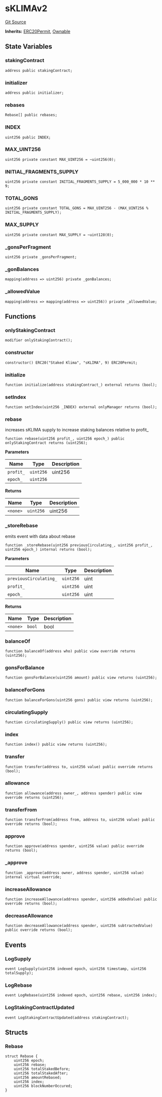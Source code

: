 # sKLIMAv2
[Git Source](https://github.com/KlimaDAO/klimadao-solidity/blob/29fd912e7e35bfd36ad9c6e57c2a312d3aed3640/src/protocol/tokens/regular/sKlimaToken_v2.sol)

**Inherits:**
[ERC20Permit](/src/protocol/tokens/regular/KlimaToken.sol/abstract.ERC20Permit.md), [Ownable](/src/protocol/staking/regular/KlimaStaking_v2.sol/contract.Ownable.md)


## State Variables
### stakingContract

```solidity
address public stakingContract;
```


### initializer

```solidity
address public initializer;
```


### rebases

```solidity
Rebase[] public rebases;
```


### INDEX

```solidity
uint256 public INDEX;
```


### MAX_UINT256

```solidity
uint256 private constant MAX_UINT256 = ~uint256(0);
```


### INITIAL_FRAGMENTS_SUPPLY

```solidity
uint256 private constant INITIAL_FRAGMENTS_SUPPLY = 5_000_000 * 10 ** 9;
```


### TOTAL_GONS

```solidity
uint256 private constant TOTAL_GONS = MAX_UINT256 - (MAX_UINT256 % INITIAL_FRAGMENTS_SUPPLY);
```


### MAX_SUPPLY

```solidity
uint256 private constant MAX_SUPPLY = ~uint128(0);
```


### _gonsPerFragment

```solidity
uint256 private _gonsPerFragment;
```


### _gonBalances

```solidity
mapping(address => uint256) private _gonBalances;
```


### _allowedValue

```solidity
mapping(address => mapping(address => uint256)) private _allowedValue;
```


## Functions
### onlyStakingContract


```solidity
modifier onlyStakingContract();
```

### constructor


```solidity
constructor() ERC20("Staked Klima", "sKLIMA", 9) ERC20Permit;
```

### initialize


```solidity
function initialize(address stakingContract_) external returns (bool);
```

### setIndex


```solidity
function setIndex(uint256 _INDEX) external onlyManager returns (bool);
```

### rebase

increases sKLIMA supply to increase staking balances relative to profit_


```solidity
function rebase(uint256 profit_, uint256 epoch_) public onlyStakingContract returns (uint256);
```
**Parameters**

|Name|Type|Description|
|----|----|-----------|
|`profit_`|`uint256`|uint256|
|`epoch_`|`uint256`||

**Returns**

|Name|Type|Description|
|----|----|-----------|
|`<none>`|`uint256`|uint256|


### _storeRebase

emits event with data about rebase


```solidity
function _storeRebase(uint256 previousCirculating_, uint256 profit_, uint256 epoch_) internal returns (bool);
```
**Parameters**

|Name|Type|Description|
|----|----|-----------|
|`previousCirculating_`|`uint256`|uint|
|`profit_`|`uint256`|uint|
|`epoch_`|`uint256`|uint|

**Returns**

|Name|Type|Description|
|----|----|-----------|
|`<none>`|`bool`|bool|


### balanceOf


```solidity
function balanceOf(address who) public view override returns (uint256);
```

### gonsForBalance


```solidity
function gonsForBalance(uint256 amount) public view returns (uint256);
```

### balanceForGons


```solidity
function balanceForGons(uint256 gons) public view returns (uint256);
```

### circulatingSupply


```solidity
function circulatingSupply() public view returns (uint256);
```

### index


```solidity
function index() public view returns (uint256);
```

### transfer


```solidity
function transfer(address to, uint256 value) public override returns (bool);
```

### allowance


```solidity
function allowance(address owner_, address spender) public view override returns (uint256);
```

### transferFrom


```solidity
function transferFrom(address from, address to, uint256 value) public override returns (bool);
```

### approve


```solidity
function approve(address spender, uint256 value) public override returns (bool);
```

### _approve


```solidity
function _approve(address owner, address spender, uint256 value) internal virtual override;
```

### increaseAllowance


```solidity
function increaseAllowance(address spender, uint256 addedValue) public override returns (bool);
```

### decreaseAllowance


```solidity
function decreaseAllowance(address spender, uint256 subtractedValue) public override returns (bool);
```

## Events
### LogSupply

```solidity
event LogSupply(uint256 indexed epoch, uint256 timestamp, uint256 totalSupply);
```

### LogRebase

```solidity
event LogRebase(uint256 indexed epoch, uint256 rebase, uint256 index);
```

### LogStakingContractUpdated

```solidity
event LogStakingContractUpdated(address stakingContract);
```

## Structs
### Rebase

```solidity
struct Rebase {
    uint256 epoch;
    uint256 rebase;
    uint256 totalStakedBefore;
    uint256 totalStakedAfter;
    uint256 amountRebased;
    uint256 index;
    uint256 blockNumberOccured;
}
```

